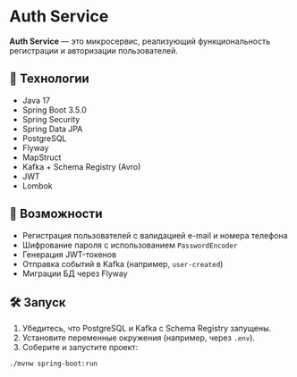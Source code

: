 # Auth Service

**Auth Service** — это микросервис, реализующий функциональность регистрации и авторизации пользователей.

## 🔧 Технологии

- Java 17
- Spring Boot 3.5.0
- Spring Security
- Spring Data JPA
- PostgreSQL
- Flyway
- MapStruct
- Kafka + Schema Registry (Avro)
- JWT
- Lombok

## 📌 Возможности

- Регистрация пользователей с валидацией e-mail и номера телефона
- Шифрование пароля с использованием `PasswordEncoder`
- Генерация JWT-токенов
- Отправка событий в Kafka (например, `user-created`)
- Миграции БД через Flyway

## 🛠 Запуск

1. Убедитесь, что PostgreSQL и Kafka с Schema Registry запущены.
2. Установите переменные окружения (например, через `.env`).
3. Соберите и запустите проект:

```bash
./mvnw spring-boot:run
